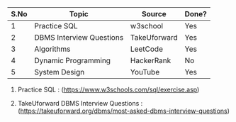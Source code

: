 

| S.No | Topic          | Source       | Done? |
|------|----------------|--------------|-------|
| 1    | Practice SQL | w3school | Yes   |
| 2    | DBMS Interview Questions | TakeUforward     | Yes    |
| 3    | Algorithms     | LeetCode     | Yes   |
| 4    | Dynamic Programming | HackerRank | No    |
| 5    | System Design  | YouTube      | Yes   |



1. Practice SQL :
(https://www.w3schools.com/sql/exercise.asp)

2. TakeUforward DBMS Interview Questions :
(https://takeuforward.org/dbms/most-asked-dbms-interview-questions)

